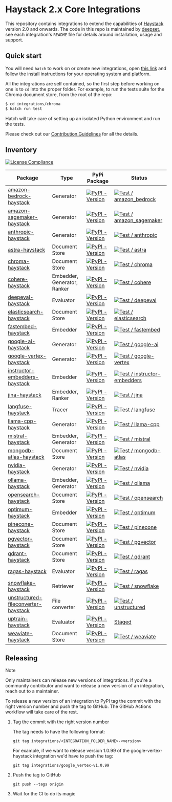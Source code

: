 # Haystack 2.x Core Integrations

This repository contains integrations to extend the capabilities of [Haystack](https://github.com/deepset-ai/haystack) version 2.0 and
onwards. The code in this repo is maintained by [deepset](https://www.deepset.ai), see each integration's `README` file for details around installation, usage and support.

## Quick start

You will need `hatch` to work on or create new integrations, open [this link](https://hatch.pypa.io/latest/install/#installation)
and follow the install instructions for your operating system and platform.

All the integrations are self contained, so the first step before working on one is to `cd` into the proper folder.
For example, to run the tests suite for the Chroma document store, from the root of the repo:

```sh
$ cd integrations/chroma
$ hatch run test
```

Hatch will take care of setting up an isolated Python environment and run the tests.

Please check out our [Contribution Guidelines](CONTRIBUTING.md) for all the details.

## Inventory

[![License Compliance](https://github.com/deepset-ai/haystack-core-integrations/actions/workflows/CI_license_compliance.yml/badge.svg)](https://github.com/deepset-ai/haystack-core-integrations/actions/workflows/CI_license_compliance.yml)

| Package                                                                                                        | Type                | PyPi Package                                                                                                                                             | Status                                                                                                                                                                                                                                               |
|----------------------------------------------------------------------------------------------------------------|---------------------|----------------------------------------------------------------------------------------------------------------------------------------------------------|------------------------------------------------------------------------------------------------------------------------------------------------------------------------------------------------------------------------------------------------------|
| [amazon-bedrock-haystack](integrations/amazon_bedrock/)                                                        | Generator           | [![PyPI - Version](https://img.shields.io/pypi/v/amazon-bedrock-haystack.svg)](https://pypi.org/project/amazon-bedrock-haystack)                         | [![Test / amazon_bedrock](https://github.com/deepset-ai/haystack-core-integrations/actions/workflows/amazon_bedrock.yml/badge.svg)](https://github.com/deepset-ai/haystack-core-integrations/actions/workflows/amazon_bedrock.yml)                   |
| [amazon-sagemaker-haystack](integrations/amazon_sagemaker/)                                                    | Generator           | [![PyPI - Version](https://img.shields.io/pypi/v/amazon-sagemaker-haystack.svg)](https://pypi.org/project/amazon-sagemaker-haystack)                     | [![Test / amazon_sagemaker](https://github.com/deepset-ai/haystack-core-integrations/actions/workflows/amazon_sagemaker.yml/badge.svg)](https://github.com/deepset-ai/haystack-core-integrations/actions/workflows/amazon_sagemaker.yml)             |
| [anthropic-haystack](integrations/anthropic/)                                                                  | Generator           | [![PyPI - Version](https://img.shields.io/pypi/v/anthropic-haystack.svg)](https://pypi.org/project/anthropic-haystack)                                   | [![Test / anthropic](https://github.com/deepset-ai/haystack-core-integrations/actions/workflows/anthropic.yml/badge.svg)](https://github.com/deepset-ai/haystack-core-integrations/actions/workflows/anthropic.yml)                                  |
| [astra-haystack](integrations/astra/)                                                                          | Document Store      | [![PyPI - Version](https://img.shields.io/pypi/v/astra-haystack.svg)](https://pypi.org/project/astra-haystack)                                           | [![Test / astra](https://github.com/deepset-ai/haystack-core-integrations/actions/workflows/astra.yml/badge.svg)](https://github.com/deepset-ai/haystack-core-integrations/actions/workflows/astra.yml)                                              |
| [chroma-haystack](integrations/chroma/)                                                                        | Document Store      | [![PyPI - Version](https://img.shields.io/pypi/v/chroma-haystack.svg)](https://pypi.org/project/chroma-haystack)                                         | [![Test / chroma](https://github.com/deepset-ai/haystack-core-integrations/actions/workflows/chroma.yml/badge.svg)](https://github.com/deepset-ai/haystack-core-integrations/actions/workflows/chroma.yml)                                           |
| [cohere-haystack](integrations/cohere/)                                                                        | Embedder, Generator, Ranker | [![PyPI - Version](https://img.shields.io/pypi/v/cohere-haystack.svg)](https://pypi.org/project/cohere-haystack)                                         | [![Test / cohere](https://github.com/deepset-ai/haystack-core-integrations/actions/workflows/cohere.yml/badge.svg)](https://github.com/deepset-ai/haystack-core-integrations/actions/workflows/cohere.yml)                                           |
| [deepeval-haystack](integrations/deepeval/)                                                                    | Evaluator           | [![PyPI - Version](https://img.shields.io/pypi/v/deepeval-haystack.svg)](https://pypi.org/project/deepeval-haystack)                                     | [![Test / deepeval](https://github.com/deepset-ai/haystack-core-integrations/actions/workflows/deepeval.yml/badge.svg)](https://github.com/deepset-ai/haystack-core-integrations/actions/workflows/deepeval.yml)                                     |
| [elasticsearch-haystack](integrations/elasticsearch/)                                                          | Document Store      | [![PyPI - Version](https://img.shields.io/pypi/v/elasticsearch-haystack.svg)](https://pypi.org/project/elasticsearch-haystack)                           | [![Test / elasticsearch](https://github.com/deepset-ai/haystack-core-integrations/actions/workflows/elasticsearch.yml/badge.svg)](https://github.com/deepset-ai/haystack-core-integrations/actions/workflows/elasticsearch.yml)                      |
| [fastembed-haystack](integrations/fastembed/)                                                                  | Embedder            | [![PyPI - Version](https://img.shields.io/pypi/v/fastembed-haystack.svg)](https://pypi.org/project/fastembed-haystack/)                                  | [![Test / fastembed](https://github.com/deepset-ai/haystack-core-integrations/actions/workflows/fastembed.yml/badge.svg)](https://github.com/deepset-ai/haystack-core-integrations/actions/workflows/fastembed.yml)                                  |
| [google-ai-haystack](integrations/google_ai/)                                                                  | Generator           | [![PyPI - Version](https://img.shields.io/pypi/v/google-ai-haystack.svg)](https://pypi.org/project/google-ai-haystack)                                   | [![Test / google-ai](https://github.com/deepset-ai/haystack-core-integrations/actions/workflows/google_ai.yml/badge.svg)](https://github.com/deepset-ai/haystack-core-integrations/actions/workflows/google_ai.yml)                                  |
| [google-vertex-haystack](integrations/google_vertex/)                                                          | Generator           | [![PyPI - Version](https://img.shields.io/pypi/v/google-vertex-haystack.svg)](https://pypi.org/project/google-vertex-haystack)                           | [![Test / google-vertex](https://github.com/deepset-ai/haystack-core-integrations/actions/workflows/google_vertex.yml/badge.svg)](https://github.com/deepset-ai/haystack-core-integrations/actions/workflows/google_vertex.yml)                      |
| [instructor-embedders-haystack](integrations/instructor_embedders/)                                            | Embedder            | [![PyPI - Version](https://img.shields.io/pypi/v/instructor-embedders-haystack.svg)](https://pypi.org/project/instructor-embedders-haystack)             | [![Test / instructor-embedders](https://github.com/deepset-ai/haystack-core-integrations/actions/workflows/instructor_embedders.yml/badge.svg)](https://github.com/deepset-ai/haystack-core-integrations/actions/workflows/instructor_embedders.yml) |
| [jina-haystack](integrations/jina/)                                                                            | Embedder, Ranker    | [![PyPI - Version](https://img.shields.io/pypi/v/jina-haystack.svg)](https://pypi.org/project/jina-haystack)                                             | [![Test / jina](https://github.com/deepset-ai/haystack-core-integrations/actions/workflows/jina.yml/badge.svg)](https://github.com/deepset-ai/haystack-core-integrations/actions/workflows/jina.yml)                                                 |
| [langfuse-haystack](integrations/langfuse/)                                                                    | Tracer              | [![PyPI - Version](https://img.shields.io/pypi/v/langfuse-haystack.svg?color=orange)](https://pypi.org/project/langfuse-haystack)                        | [![Test / langfuse](https://github.com/deepset-ai/haystack-core-integrations/actions/workflows/langfuse.yml/badge.svg)](https://github.com/deepset-ai/haystack-core-integrations/actions/workflows/langfuse.yml)                                     |
| [llama-cpp-haystack](integrations/llama_cpp/)                                                                  | Generator           | [![PyPI - Version](https://img.shields.io/pypi/v/llama-cpp-haystack.svg?color=orange)](https://pypi.org/project/llama-cpp-haystack)                      | [![Test / llama-cpp](https://github.com/deepset-ai/haystack-core-integrations/actions/workflows/llama_cpp.yml/badge.svg)](https://github.com/deepset-ai/haystack-core-integrations/actions/workflows/llama_cpp.yml)                                  |
| [mistral-haystack](integrations/mistral/)                                                                      | Embedder, Generator | [![PyPI - Version](https://img.shields.io/pypi/v/mistral-haystack.svg)](https://pypi.org/project/mistral-haystack)                                       | [![Test / mistral](https://github.com/deepset-ai/haystack-core-integrations/actions/workflows/mistral.yml/badge.svg)](https://github.com/deepset-ai/haystack-core-integrations/actions/workflows/mistral.yml)                                        |
| [mongodb-atlas-haystack](integrations/mongodb_atlas/)                                                          | Document Store      | [![PyPI - Version](https://img.shields.io/pypi/v/mongodb-atlas-haystack.svg?color=orange)](https://pypi.org/project/mongodb-atlas-haystack)              | [![Test / mongodb-atlas](https://github.com/deepset-ai/haystack-core-integrations/actions/workflows/mongodb_atlas.yml/badge.svg)](https://github.com/deepset-ai/haystack-core-integrations/actions/workflows/mongodb_atlas.yml)                      |
| [nvidia-haystack](integrations/nvidia/)                                                                        | Generator           | [![PyPI - Version](https://img.shields.io/pypi/v/nvidia-haystack.svg?color=orange)](https://pypi.org/project/nvidia-haystack)                            | [![Test / nvidia](https://github.com/deepset-ai/haystack-core-integrations/actions/workflows/nvidia.yml/badge.svg)](https://github.com/deepset-ai/haystack-core-integrations/actions/workflows/nvidia.yml)                                           |
| [ollama-haystack](integrations/ollama/)                                                                        | Embedder, Generator | [![PyPI - Version](https://img.shields.io/pypi/v/ollama-haystack.svg?color=orange)](https://pypi.org/project/ollama-haystack)                            | [![Test / ollama](https://github.com/deepset-ai/haystack-core-integrations/actions/workflows/ollama.yml/badge.svg)](https://github.com/deepset-ai/haystack-core-integrations/actions/workflows/ollama.yml)                                           |
| [opensearch-haystack](integrations/opensearch/)                                                                | Document Store      | [![PyPI - Version](https://img.shields.io/pypi/v/opensearch-haystack.svg)](https://pypi.org/project/opensearch-haystack)                                 | [![Test / opensearch](https://github.com/deepset-ai/haystack-core-integrations/actions/workflows/opensearch.yml/badge.svg)](https://github.com/deepset-ai/haystack-core-integrations/actions/workflows/opensearch.yml)                               |
| [optimum-haystack](integrations/optimum/)                                                                      | Embedder            | [![PyPI - Version](https://img.shields.io/pypi/v/optimum-haystack.svg)](https://pypi.org/project/optimum-haystack)                                       | [![Test / optimum](https://github.com/deepset-ai/haystack-core-integrations/actions/workflows/optimum.yml/badge.svg)](https://github.com/deepset-ai/haystack-core-integrations/actions/workflows/optimum.yml)                                        |
| [pinecone-haystack](integrations/pinecone/)                                                                    | Document Store      | [![PyPI - Version](https://img.shields.io/pypi/v/pinecone-haystack.svg?color=orange)](https://pypi.org/project/pinecone-haystack)                        | [![Test / pinecone](https://github.com/deepset-ai/haystack-core-integrations/actions/workflows/pinecone.yml/badge.svg)](https://github.com/deepset-ai/haystack-core-integrations/actions/workflows/pinecone.yml)                                     |
| [pgvector-haystack](integrations/pgvector/)                                                                    | Document Store      | [![PyPI - Version](https://img.shields.io/pypi/v/pgvector-haystack.svg?color=orange)](https://pypi.org/project/pgvector-haystack)                        | [![Test / pgvector](https://github.com/deepset-ai/haystack-core-integrations/actions/workflows/pgvector.yml/badge.svg)](https://github.com/deepset-ai/haystack-core-integrations/actions/workflows/pgvector.yml)                                     |
| [qdrant-haystack](integrations/qdrant/)                                                                        | Document Store      | [![PyPI - Version](https://img.shields.io/pypi/v/qdrant-haystack.svg?color=orange)](https://pypi.org/project/qdrant-haystack)                            | [![Test / qdrant](https://github.com/deepset-ai/haystack-core-integrations/actions/workflows/qdrant.yml/badge.svg)](https://github.com/deepset-ai/haystack-core-integrations/actions/workflows/qdrant.yml)                                           |
| [ragas-haystack](integrations/ragas/)                                                                          | Evaluator           | [![PyPI - Version](https://img.shields.io/pypi/v/ragas-haystack.svg)](https://pypi.org/project/ragas-haystack)                                           | [![Test / ragas](https://github.com/deepset-ai/haystack-core-integrations/actions/workflows/ragas.yml/badge.svg)](https://github.com/deepset-ai/haystack-core-integrations/actions/workflows/ragas.yml)                                              |
| [snowflake-haystack](integrations/snowflake/)                                                                  | Retriever           | [![PyPI - Version](https://img.shields.io/pypi/v/snowflake-haystack.svg)](https://pypi.org/project/snowflake-haystack)                                   | [![Test / snowflake](https://github.com/deepset-ai/haystack-core-integrations/actions/workflows/snowflake.yml/badge.svg)](https://github.com/deepset-ai/haystack-core-integrations/actions/workflows/snowflake.yml)                                   |
| [unstructured-fileconverter-haystack](integrations/unstructured/)                                              | File converter      | [![PyPI - Version](https://img.shields.io/pypi/v/unstructured-fileconverter-haystack.svg)](https://pypi.org/project/unstructured-fileconverter-haystack) | [![Test / unstructured](https://github.com/deepset-ai/haystack-core-integrations/actions/workflows/unstructured.yml/badge.svg)](https://github.com/deepset-ai/haystack-core-integrations/actions/workflows/unstructured.yml)                         |
| [uptrain-haystack](https://github.com/deepset-ai/haystack-core-integrations/tree/staging/integrations/uptrain) | Evaluator           | [![PyPI - Version](https://img.shields.io/pypi/v/uptrain-haystack.svg)](https://pypi.org/project/uptrain-haystack)                                       | [Staged](https://docs.haystack.deepset.ai/docs/breaking-change-policy#discontinuing-an-integration)                                                                                                                                                  |
| [weaviate-haystack](integrations/weaviate/)                                                                    | Document Store      | [![PyPI - Version](https://img.shields.io/pypi/v/weaviate-haystack.svg)](https://pypi.org/project/weaviate-haystack)                                     | [![Test / weaviate](https://github.com/deepset-ai/haystack-core-integrations/actions/workflows/weaviate.yml/badge.svg)](https://github.com/deepset-ai/haystack-core-integrations/actions/workflows/weaviate.yml)                                     |

## Releasing

> [!NOTE]
> Only maintainers can release new versions of integrations.
> If you're a community contributor and want to release a new version of an integration,
> reach out to a maintainer.

To release a new version of an integration to PyPI tag the commit with the right version number and push the tag to 
GitHub. The GitHub Actions workflow will take care of the rest.

1. Tag the commit with the right version number

    The tag needs to have the following format:

    ```
    git tag integrations/<INTEGRATION_FOLDER_NAME>-<version>
    ```

    For example, if we want to release version 1.0.99 of the google-vertex-haystack integration we'd have to push the tag:

    ```
    git tag integrations/google_vertex-v1.0.99
    ```
2. Push the tag to GitHub

    ```
    git push --tags origin
    ```
3. Wait for the CI to do its magic
